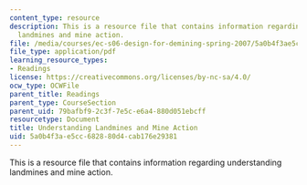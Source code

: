 ```yaml
---
content_type: resource
description: This is a resource file that contains information regarding understanding
  landmines and mine action.
file: /media/courses/ec-s06-design-for-demining-spring-2007/5a0b4f3ae5cc682880d4cab176e29381_MITEC_S06S07_01understan.pdf
file_type: application/pdf
learning_resource_types:
- Readings
license: https://creativecommons.org/licenses/by-nc-sa/4.0/
ocw_type: OCWFile
parent_title: Readings
parent_type: CourseSection
parent_uid: 79bafbf9-2c3f-7e5c-e6a4-880d051ebcff
resourcetype: Document
title: Understanding Landmines and Mine Action
uid: 5a0b4f3a-e5cc-6828-80d4-cab176e29381
---
```

This is a resource file that contains information regarding understanding landmines and mine action.
